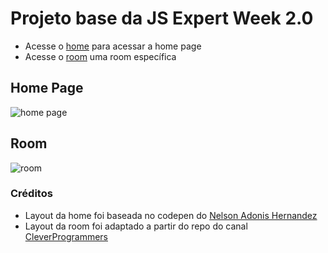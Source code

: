 # Projeto base da JS Expert Week 2.0

- Acesse o [home](.public/pages/home/index.html) para acessar a home page
- Acesse o [room](.public/pages/room/index.html) uma room específica

## Home Page

![home page](.public/prints/home.png)

## Room

![room](.public/prints/room.png)

### Créditos

- Layout da home foi baseada no codepen do [Nelson Adonis Hernandez
](https://codepen.io/nelsonher019/pen/eYZBqOm)
- Layout da room foi adaptado a partir do repo do canal [CleverProgrammers](https://github.com/CleverProgrammers/nodejs-zoom-clone/blob/master/views/room.ejs)
